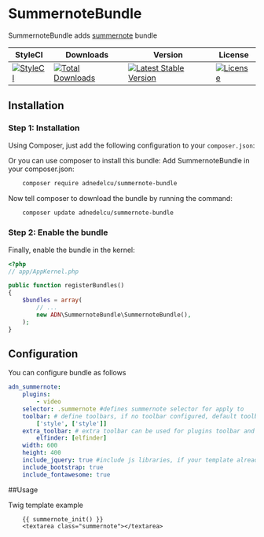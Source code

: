 SummernoteBundle
==================

SummernoteBundle adds [summernote](https://github.com/summernote/summernote) bundle


| StyleCI | Downloads | Version | License |
|---------|-----------|---------|---------|
|[![StyleCI](https://styleci.io/repos/44318975/shield)](https://styleci.io/repos/44318975)|[![Total Downloads](https://poser.pugx.org/adnedelcu/summernote-bundle/downloads)](https://packagist.org/packages/adnedelcu/summernote-bundle)|[![Latest Stable Version](https://poser.pugx.org/adnedelcu/summernote-bundle/v/stable)](https://packagist.org/packages/adnedelcu/summernote-bundle)|[![License](https://poser.pugx.org/adnedelcu/summernote-bundle/license)](https://packagist.org/packages/adnedelcu/summernote-bundle)|


## Installation


### Step 1: Installation

Using Composer, just add the following configuration to your `composer.json`:

Or you can use composer to install this bundle:
Add SummernoteBundle in your composer.json:

```sh
    composer require adnedelcu/summernote-bundle
```

Now tell composer to download the bundle by running the command:

```sh
    composer update adnedelcu/summernote-bundle
```

### Step 2: Enable the bundle

Finally, enable the bundle in the kernel:

``` php
<?php
// app/AppKernel.php

public function registerBundles()
{
    $bundles = array(
        // ...
        new ADN\SummernoteBundle\SummernoteBundle(),
    );
}
```

## Configuration

You can configure bundle as follows

```yaml
adn_summernote:
    plugins:
        - video
    selector: .summernote #defines summernote selector for apply to
    toolbar: # define toolbars, if no toolbar configured, default toolbars defined
        ['style', ['style']]
    extra_toolbar: # extra toolbar can be used for plugins toolbar and as additional toolbar setings, when 'toolbar' option is omitted
        elfinder: [elfinder]
    width: 600
    height: 400
    include_jquery: true #include js libraries, if your template already have them, set to false
    include_bootstrap: true
    include_fontawesome: true

```

##Usage

Twig template example

```twig
    {{ summernote_init() }}
    <textarea class="summernote"></textarea>
```
